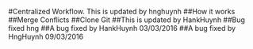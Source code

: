#Centralized Workflow. This is updated by hnghuynh
##How it works
##Merge Conflicts
##Clone Git
##This is updated by HankHuynh
##Bug fixed hng
##A bug fixed by HankHuynh 03/03/2016
##A bug fixed by HngHuynh 09/03/2016
